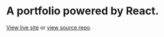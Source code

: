 # A portfolio powered by React.

[View live site](www.jmcgrath.co.uk) or [view source repo](https://github.com/jtmcgrath/react-portfolio).
